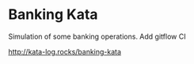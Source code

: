 # Banking Kata
Simulation of some banking operations.
Add gitflow CI

http://kata-log.rocks/banking-kata 